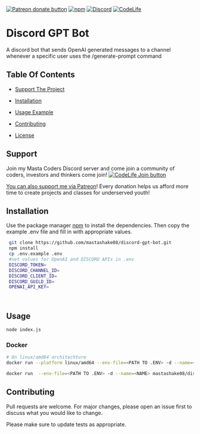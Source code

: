 [![Patreon donate button](https://img.shields.io/badge/patreon-donate-yellow.svg)](https://www.patreon.com/mastashake08)
[![npm](https://img.shields.io/npm/v/buttplug.svg)](https://npmjs.com/package/mastashake08/discord-gpt-bot)
[![Discord](https://img.shields.io/badge/Discord-Join%20My%20Server-blue)](https://discord.gg/DMbMmQvvQh)
[![CodeLife](https://img.shields.io/badge/Code%20Life-Join%20The%20Team-brightgreen)](https://bit.ly/30vZro9)

# Discord GPT Bot

A discord bot that sends OpenAI generated messages to a channel whenever a specific user uses the /generate-prompt command


## Table Of Contents

- [Support The Project](#support)
- [Installation](#installation)

- [Usage Example](#usage)
- [Contributing](#contributing)
- [License](#license)

## Support
Join my Masta Coders Discord server and come join a community of coders, investors and thinkers come join!
[![CodeLife Join button](https://i.imgur.com/407brBK.png)](https://discord.gg/DMbMmQvvQh)

[You can also support me  via Patreon](http://patreon.com/qdot)!
Every donation helps us afford more time to create projects and classes for underserved youth!

## Installation

Use the package manager [npm](https://npmjs.org) to install the dependencies. Then copy the example .env file and fill in with appropriate values.

```bash
 git clone https://github.com/mastashake08/discord-gpt-bot.git
 npm install
 cp .env.example .env
 #set values for OpenAI and DISCORD APIs in .env
 DISCORD_TOKEN=
 DISCORD_CHANNEL_ID=
 DISCORD_CLIENT_ID=
 DISCORD_GUILD_ID=
 OPENAI_API_KEY=




```

## Usage

```bash
node index.js
```
### Docker

```bash
# On linux/amd64 architechture
docker run --platform linux/amd64 --env-file=<PATH TO .ENV> -d --name=<NAME> mastashake08/discord-gpt-bot

docker run  --env-file=<PATH TO .ENV> -d --name=<NAME> mastashake08/discord-gpt-bot:latest
```

## Contributing
Pull requests are welcome. For major changes, please open an issue first to discuss what you would like to change.

Please make sure to update tests as appropriate.
